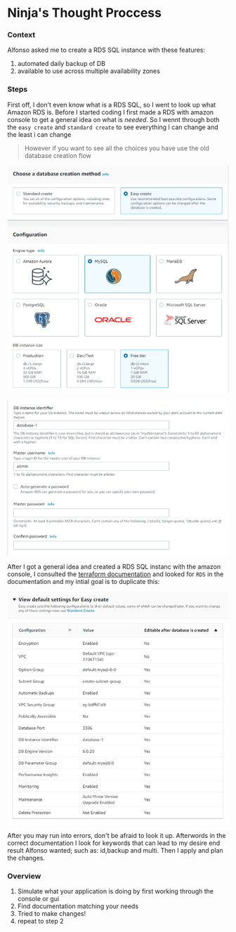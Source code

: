 # Ninja's Thought Proccess

### Context 

Alfonso asked me to create a RDS SQL instance with these features:

1. automated daily backup of DB
1. available to use across multiple availability zones


### Steps

First off, I don't even know what is a RDS SQL, so I went to look up what Amazon RDS is. Before I started coding I first made a RDS with amazon console to get a general idea on what is *needed*. So I wennt through both the `easy create` and `standard create` to see everything I can change and the least i can change

> However if you want to see all the choices you have use the old database creation flow

![Easy Create](./images/1.png)

![Settings](./images/2.png)

After I got a general idea and created a RDS SQL instanc with the amazon console, I consulted the [terraform documentation](https://registry.terraform.io/providers/hashicorp/aws/latest/docs/resources/) and looked for `RDS` in the documentation and my intial goal is to duplicate this:

![Default Settings](./images/3.png)

After you may run into errors, don't be afraid to look it up. Afterwords in the correct documentation I look for keywords that can lead to my desire end result Alfonso wanted; such as: id,backup and multi. Then I apply and plan the changes.

### Overview

1. Simulate what your application is doing by first working through the console or gui
1. Find documentation matching your needs
1. Tried to make changes!
1. repeat to step 2
